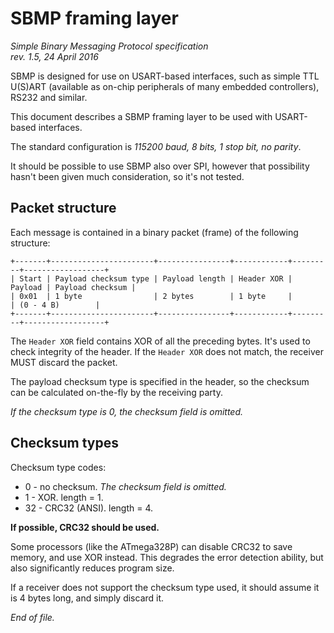 # SBMP framing layer

<i>
Simple Binary Messaging Protocol specification <br>
rev. 1.5, 24 April 2016
</i>

SBMP is designed for use on USART-based interfaces, such as simple TTL U(S)ART
(available as on-chip peripherals of many embedded controllers), RS232 and
similar.

This document describes a SBMP framing layer to be used with USART-based
interfaces.

The standard configuration is *115200 baud, 8 bits, 1 stop bit, no parity*.

It should be possible to use SBMP also over SPI, however that possibility
hasn't been given much consideration, so it's not tested.


## Packet structure

Each message is contained in a binary packet (frame) of the following structure:

```none
+-------+-----------------------+----------------+------------+---------+------------------+
| Start | Payload checksum type | Payload length | Header XOR | Payload | Payload checksum |
| 0x01  | 1 byte                | 2 bytes        | 1 byte     |         | (0 - 4 B)        |
+-------+-----------------------+----------------+------------+---------+------------------+
```

The `Header XOR` field contains XOR of all the preceding bytes. It's used to check
integrity of the header. If the `Header XOR` does not match, the receiver MUST
discard the packet.

The payload checksum type is specified in the header, so the checksum can be
calculated on-the-fly by the receiving party.

*If the checksum type is 0, the checksum field is omitted.*


## Checksum types

Checksum type codes:

- 0 - no checksum. *The checksum field is omitted.*
- 1 - XOR. length = 1.
- 32 - CRC32 (ANSI). length = 4.

**If possible, CRC32 should be used.**

Some processors (like the ATmega328P) can disable CRC32 to save memory,
and use XOR instead. This degrades the error detection ability, but also
significantly reduces program size.

If a receiver does not support the checksum type used, it should assume it is 4 bytes
long, and simply discard it.

*End of file.*


